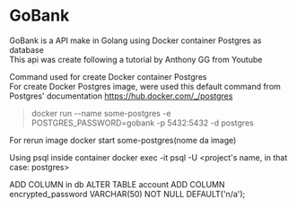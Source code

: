 # GoBank
GoBank is a API make in Golang using Docker container Postgres as database  
This api was create following a tutorial by Anthony GG from Youtube

Command used for create Docker container Postgres  
For create Docker Postgres image, were used this default command from Postgres' documentation 
https://hub.docker.com/_/postgres

> docker run --name some-postgres -e POSTGRES_PASSWORD=gobank -p 5432:5432 -d postgres

For rerun image
docker start some-postgres(nome da image)

Using psql inside container
docker exec -it <container ID or container name> psql -U <project's name, in that case: postgres>

ADD COLUMN in db
ALTER TABLE account ADD COLUMN encrypted_password VARCHAR(50) NOT NULL DEFAULT('n/a');